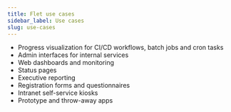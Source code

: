 ```yaml
---
title: Flet use cases
sidebar_label: Use cases
slug: use-cases
---
```


* Progress visualization for CI/CD workflows, batch jobs and cron tasks 
* Admin interfaces for internal services
* Web dashboards and monitoring
* Status pages
* Executive reporting
* Registration forms and questionnaires
* Intranet self-service kiosks
* Prototype and throw-away apps